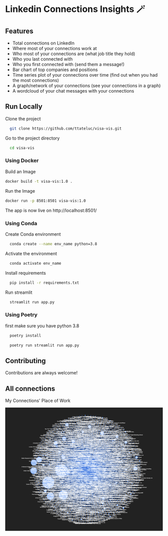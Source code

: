 # Linkedin Connections Insights 🪄


## Features

- Total connections on LinkedIn
- Where most of your connections work at
- Who most of your connections are (what job title they hold)
- Who you last connected with
- Who you first connected with (send them a message!)
- Bar chart of top companies and positions
- Time series plot of your connections over time (find out when you had the most connections)
- A graph/network of your connections (see your connections in a graph)
- A wordcloud of your chat messages with your connections

## Run Locally

Clone the project

```bash
  git clone https://github.com/ttateluc/visa-vis.git
```

Go to the project directory

```bash
  cd visa-vis
```

### Using Docker

Build an Image

```bash
docker build -t visa-vis:1.0 .
```

Run the Image

```bash
docker run -p 8501:8501 visa-vis:1.0
```

The app is now live on http://localhost:8501/

### Using Conda

Create Conda environment

```bash
  conda create --name env_name python=3.8
```

Activate the environment

```bash
  conda activate env_name
```

Install requirements

```bash
  pip install -r requirements.txt
```

Run streamlit

```bash
  streamlit run app.py
```

### Using Poetry

first make sure you have python 3.8

```bash
  poetry install
```

```bash
  poetry run streamlit run app.py
```

## Contributing

Contributions are always welcome!

## All connections

My Connections' Place of Work

<img src="media/app/all.png" width="600">
